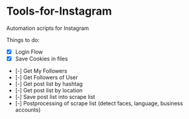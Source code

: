 # Tools-for-Instagram
Automation scripts for Instagram </br>

Things to do:
- [x] Login Flow
- [x] Save Cookies in files
- [-] Get My Followers
- [-] Get Followers of User
- [-] Get post list by hashtag
- [-] Get post list by location
- [-] Save post list into scrape list
- [-] Postprocessing of scrape list (detect faces, language, business accounts)
